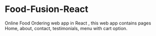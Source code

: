 # Food-Fusion-React
Online Food Ordering web app in React , this web app contains pages Home, about, contact, testimonials, menu with cart option.
